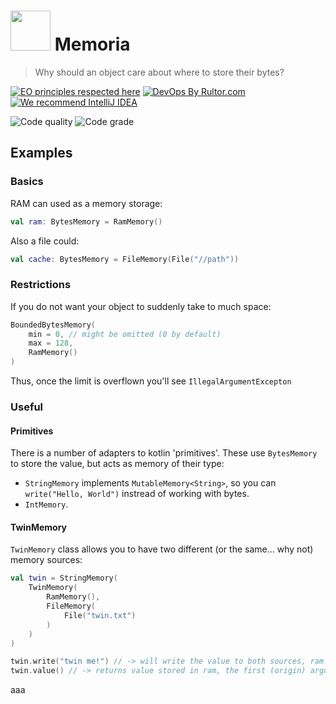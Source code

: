 # <img src="https://raw.githubusercontent.com/kerelape/memoria/develop/memoria.png" height="64px" /> Memoria

> Why should an object care about where to store their bytes?

[![EO principles respected here](https://www.elegantobjects.org/badge.svg)](https://www.elegantobjects.org)
[![DevOps By Rultor.com](http://www.rultor.com/b/yegor256/cactoos)](http://www.rultor.com/p/yegor256/cactoos)
[![We recommend IntelliJ IDEA](https://www.elegantobjects.org/intellij-idea.svg)](https://www.jetbrains.com/idea/)

![Code quality](https://api.codiga.io/project/32832/score/svg)
![Code grade](https://api.codiga.io/project/32832/status/svg)

## Examples

### Basics
RAM can used as a memory storage:
```kotlin
val ram: BytesMemory = RamMemory()
```

Also a file could:
```kotlin
val cache: BytesMemory = FileMemory(File("//path"))
```

### Restrictions
If you do not want your object to suddenly take to much space:
```kotlin
BoundedBytesMemory(
    min = 0, // might be omitted (0 by default)
    max = 128,
    RamMemory()
)
```

Thus, once the limit is overflown you'll see `IllegalArgumentExcepton`

### Useful
#### Primitives
There is a number of adapters to kotlin 'primitives'. These use `BytesMemory` to store the value,
but acts as memory of their type:
 - `StringMemory` implements `MutableMemory<String>`, so you can `write("Hello, World")` instread of working with bytes.
 - `IntMemory`.

#### TwinMemory
`TwinMemory` class allows you to have two different (or the same... why not) memory sources:
```kotlin
val twin = StringMemory(
    TwinMemory(
        RamMemory(),
        FileMemory(
            File("twin.txt")
        )
    )
)

twin.write("twin me!") // -> will write the value to both sources, ram and file
twin.value() // -> returns value stored in ram, the first (origin) argument of the constructor
```

aaa
